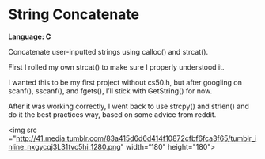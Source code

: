 # String Concatenate
<strong>Language: C</strong>

Concatenate user-inputted strings using calloc() and strcat().

First I rolled my own strcat() to make sure I properly understood it.

I wanted this to be my first project without cs50.h, but after googling on scanf(), sscanf(), and fgets(), I’ll stick with GetString() for now.

After it was working correctly, I went back to use strcpy() and strlen() and do it the best practices way, based on some advice from reddit.

<img src ="http://41.media.tumblr.com/83a415d6d6d414f10872cfbf6fca3f65/tumblr_inline_nxgycqj3L31tvc5hi_1280.png" width=“180" height="180">
